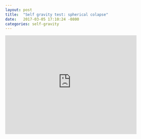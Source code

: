 ```yaml
---
layout: post
title:  "Self gravity test: spherical colapse"
date:   2017-03-05 17:10:24 -0800
categories: self-gravity
---
```


<iframe width="420" height="315" src="https://www.dropbox.com/s/wfbwxuztfypet6z/animation.mp4?dl=0" frameborder="0" allowfullscreen></iframe>
